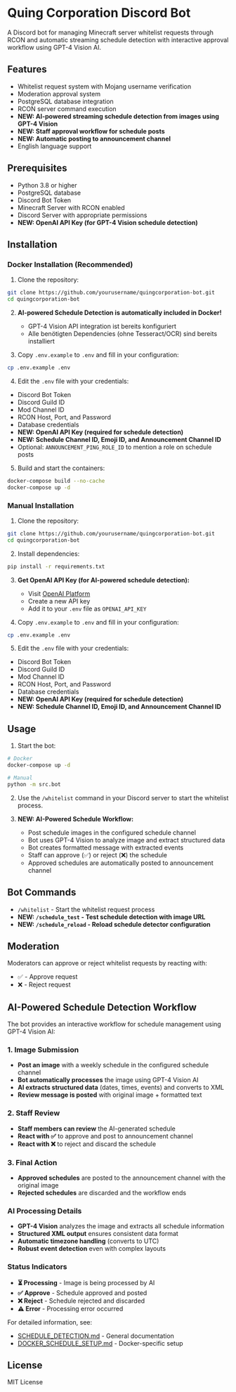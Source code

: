 # Quing Corporation Discord Bot

A Discord bot for managing Minecraft server whitelist requests through RCON and automatic streaming schedule detection with interactive approval workflow using GPT-4 Vision AI.

## Features

- Whitelist request system with Mojang username verification
- Moderation approval system
- PostgreSQL database integration
- RCON server command execution
- **NEW: AI-powered streaming schedule detection from images using GPT-4 Vision**
- **NEW: Staff approval workflow for schedule posts**
- **NEW: Automatic posting to announcement channel**
- English language support

## Prerequisites

- Python 3.8 or higher
- PostgreSQL database
- Discord Bot Token
- Minecraft Server with RCON enabled
- Discord Server with appropriate permissions
- **NEW: OpenAI API Key (for GPT-4 Vision schedule detection)**

## Installation

### Docker Installation (Recommended)

1. Clone the repository:
```bash
git clone https://github.com/yourusername/quingcorporation-bot.git
cd quingcorporation-bot
```

2. **AI-powered Schedule Detection is automatically included in Docker!**
   - GPT-4 Vision API integration ist bereits konfiguriert
   - Alle benötigten Dependencies (ohne Tesseract/OCR) sind bereits installiert

3. Copy `.env.example` to `.env` and fill in your configuration:
```bash
cp .env.example .env
```

4. Edit the `.env` file with your credentials:
- Discord Bot Token
- Discord Guild ID
- Mod Channel ID
- RCON Host, Port, and Password
- Database credentials
- **NEW: OpenAI API Key (required for schedule detection)**
- **NEW: Schedule Channel ID, Emoji ID, and Announcement Channel ID**
 - Optional: `ANNOUNCEMENT_PING_ROLE_ID` to mention a role on schedule posts

5. Build and start the containers:
```bash
docker-compose build --no-cache
docker-compose up -d
```

### Manual Installation

1. Clone the repository:
```bash
git clone https://github.com/yourusername/quingcorporation-bot.git
cd quingcorporation-bot
```

2. Install dependencies:
```bash
pip install -r requirements.txt
```

3. **Get OpenAI API Key (for AI-powered schedule detection):**
   - Visit [OpenAI Platform](https://platform.openai.com/api-keys)
   - Create a new API key
   - Add it to your `.env` file as `OPENAI_API_KEY`

4. Copy `.env.example` to `.env` and fill in your configuration:
```bash
cp .env.example .env
```

5. Edit the `.env` file with your credentials:
- Discord Bot Token
- Discord Guild ID
- Mod Channel ID
- RCON Host, Port, and Password
- Database credentials
- **NEW: OpenAI API Key (required for schedule detection)**
- **NEW: Schedule Channel ID, Emoji ID, and Announcement Channel ID**

## Usage

1. Start the bot:
```bash
# Docker
docker-compose up -d

# Manual
python -m src.bot
```

2. Use the `/whitelist` command in your Discord server to start the whitelist process.

3. **NEW: AI-Powered Schedule Workflow:**
   - Post schedule images in the configured schedule channel
   - Bot uses GPT-4 Vision to analyze image and extract structured data
   - Bot creates formatted message with extracted events
   - Staff can approve (✅) or reject (❌) the schedule
   - Approved schedules are automatically posted to announcement channel

## Bot Commands

- `/whitelist` - Start the whitelist request process
- **NEW: `/schedule_test` - Test schedule detection with image URL**
- **NEW: `/schedule_reload` - Reload schedule detector configuration**

## Moderation

Moderators can approve or reject whitelist requests by reacting with:
- ✅ - Approve request
- ❌ - Reject request

## AI-Powered Schedule Detection Workflow

The bot provides an interactive workflow for schedule management using GPT-4 Vision AI:

### 1. Image Submission
- **Post an image** with a weekly schedule in the configured schedule channel
- **Bot automatically processes** the image using GPT-4 Vision AI
- **AI extracts structured data** (dates, times, events) and converts to XML
- **Review message is posted** with original image + formatted text

### 2. Staff Review
- **Staff members can review** the AI-generated schedule
- **React with ✅** to approve and post to announcement channel
- **React with ❌** to reject and discard the schedule

### 3. Final Action
- **Approved schedules** are posted to the announcement channel with the original image
- **Rejected schedules** are discarded and the workflow ends

### AI Processing Details
- **GPT-4 Vision** analyzes the image and extracts all schedule information
- **Structured XML output** ensures consistent data format
- **Automatic timezone handling** (converts to UTC)
- **Robust event detection** even with complex layouts

### Status Indicators
- **⏳ Processing** - Image is being processed by AI
- **✅ Approve** - Schedule approved and posted
- **❌ Reject** - Schedule rejected and discarded
- **⚠️ Error** - Processing error occurred

For detailed information, see:
- [SCHEDULE_DETECTION.md](SCHEDULE_DETECTION.md) - General documentation
- [DOCKER_SCHEDULE_SETUP.md](DOCKER_SCHEDULE_SETUP.md) - Docker-specific setup

## License

MIT License 